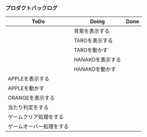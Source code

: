 ### プロダクトバックログ
|ToDo|Doing|Done|
|--|--|--|
||背景を表示する||
||TAROを表示する||
||TAROを動かす||
||HANAKOを表示する||
||HANAKOを動かす||
|APPLEを表示する||||
|APPLEを動かす||||
|ORANGEを表示する||||
|当たり判定をする||||
|ゲームクリア処理をする||||
|ゲームオーバー処理をする||||
